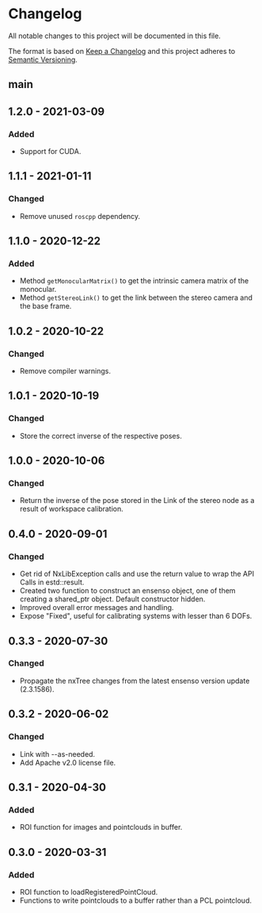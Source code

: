 # Changelog
All notable changes to this project will be documented in this file.

The format is based on [Keep a Changelog](https://keepachangelog.com/en/1.0.0/) and this project adheres to [Semantic Versioning](https://semver.org/spec/v2.0.0.html).

## main

## 1.2.0 - 2021-03-09
### Added
- Support for CUDA.

## 1.1.1 - 2021-01-11
### Changed
- Remove unused `roscpp` dependency.

## 1.1.0 - 2020-12-22
### Added
- Method `getMonocularMatrix()` to get the intrinsic camera matrix of the monocular.
- Method `getStereoLink()` to get the link between the stereo camera and the base frame.

## 1.0.2 - 2020-10-22
### Changed
- Remove compiler warnings.

## 1.0.1 - 2020-10-19
### Changed
- Store the correct inverse of the respective poses.

## 1.0.0 - 2020-10-06
### Changed
- Return the inverse of the pose stored in the Link of the stereo node as a result of workspace calibration.

## 0.4.0 - 2020-09-01
### Changed
- Get rid of NxLibException calls and use the return value to wrap the API Calls in estd::result.
- Created two function to construct an ensenso object, one of them creating a shared_ptr object. Default constructor hidden.
- Improved overall error messages and handling.
- Expose "Fixed", useful for calibrating systems with lesser than 6 DOFs.

## 0.3.3 - 2020-07-30
### Changed
- Propagate the nxTree changes from the latest ensenso version update (2.3.1586).

## 0.3.2 - 2020-06-02
### Changed
- Link with --as-needed.
- Add Apache v2.0 license file.

## 0.3.1 - 2020-04-30
### Added
- ROI function for images and pointclouds in buffer.

## 0.3.0 - 2020-03-31
### Added
- ROI function to loadRegisteredPointCloud.
- Functions to write pointclouds to a buffer rather than a PCL pointcloud.
